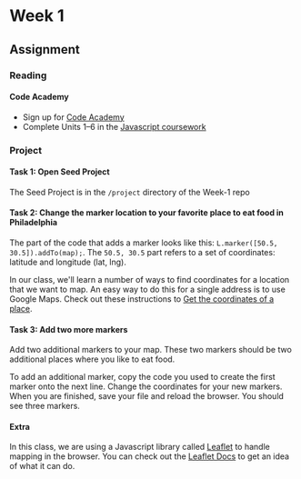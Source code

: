# Week 1

## Assignment

### Reading

#### Code Academy

* Sign up for [Code Academy](https://www.codecademy.com/)
* Complete Units 1–6 in the [Javascript coursework](https://www.codecademy.com/learn/javascript)

### Project

#### Task 1: Open Seed Project

The Seed Project is in the `/project` directory of the Week-1 repo

#### Task 2: Change the marker location to your favorite place to eat food in Philadelphia

The part of the code that adds a marker looks like this: `L.marker([50.5, 30.5]).addTo(map);`. The `50.5, 30.5` part refers to a set of coordinates: latitude and longitude (lat, lng).

In our class, we'll learn a number of ways to find coordinates for a location that we want to map. An easy way to do this for a single address is to use Google Maps. Check out these instructions to [Get the coordinates of a place](https://support.google.com/maps/answer/18539?hl=en).

#### Task 3: Add two more markers

Add two additional markers to your map. These two markers should be two additional places where you like to eat food. 

To add an additional marker, copy the code you used to create the first marker onto the next line. Change the coordinates for your new markers. When you are finished, save your file and reload the browser. You should see three markers.

#### Extra

In this class, we are using a Javascript library called [Leaflet](http://leafletjs.com/) to handle mapping in the browser. You can check out the [Leaflet Docs](http://leafletjs.com/reference.html) to get an idea of what it can do.
